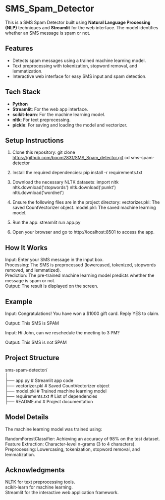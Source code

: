 # SMS_Spam_Detector

This is a SMS Spam Detector built using **Natural Language Processing (NLP)** techniques and **Streamlit** for the web interface. The model identifies whether an SMS message is spam or not.

## Features

- Detects spam messages using a trained machine learning model. 
- Text preprocessing with tokenization, stopword removal, and lemmatization.
- Interactive web interface for easy SMS input and spam detection.

## Tech Stack

- **Python**
- **Streamlit**: For the web app interface.
- **scikit-learn**: For the machine learning model.
- **nltk**: For text preprocessing.
- **pickle**: For saving and loading the model and vectorizer.

## Setup Instructions

1. Clone this repository:
   git clone https://github.com/boom2831/SMS_Spam_detector.git
   cd sms-spam-detector

2. Install the required dependencies:
    pip install -r requirements.txt

3. Download the necessary NLTK datasets:
    import nltk
    nltk.download('stopwords')
    nltk.download('punkt')
    nltk.download('wordnet')

4. Ensure the following files are in the project directory:
    vectorizer.pkl: The saved CountVectorizer object.
    model.pkl: The saved machine learning model.

5. Run the app:
    streamlit run app.py

6. Open your browser and go to http://localhost:8501 to access the app.

## How It Works

Input: Enter your SMS message in the input box. <br>
Processing: The SMS is preprocessed (lowercased, tokenized, stopwords removed, and lemmatized). <br>
Prediction: The pre-trained machine learning model predicts whether the message is spam or not. <br>
Output: The result is displayed on the screen. <br>

## Example
Input: Congratulations! You have won a $1000 gift card. Reply YES to claim. <br>

Output: This SMS is SPAM <br>

Input: Hi John, can we reschedule the meeting to 3 PM? <br>
 
Output: This SMS is not SPAM

## Project Structure

sms-spam-detector/ <br>
│ <br>
├── app.py              # Streamlit app code <br>
├── vectorizer.pkl      # Saved CountVectorizer object <br>
├── model.pkl           # Trained machine learning model <br>
├── requirements.txt    # List of dependencies <br>
├── README.md           # Project documentation <br>


## Model Details
The machine learning model was trained using:

RandomForestClassifier: Achieving an accuracy of 98% on the test dataset. <br>
Feature Extraction: Character-level n-grams (3 to 4 characters). <br>
Preprocessing: Lowercasing, tokenization, stopword removal, and lemmatization. <br>

## Acknowledgments
NLTK for text preprocessing tools. <br>
scikit-learn for machine learning. <br>
Streamlit for the interactive web application framework. <br>
